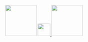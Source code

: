 <div align="center">
  <img src="https://img.shields.io/badge/%20-FFFFFF?style=flat-square&logo=&logoColor=white" height="100"/>

  <a href="https://0055kms.github.io/">
    <img src="https://img.shields.io/badge/🔗%200055kms.github.io-0a66c2?style=flat-square" height="40"/>
  </a>

  <img src="https://img.shields.io/badge/%20-FFFFFF?style=flat-square" height="100"/>
</div>
